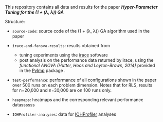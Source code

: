 This repository contains all data and results for the paper ***Hyper-Parameter Tuning for the (1 + (λ, λ)) GA***

Structure:

* ```source-code```: source code of the (1 + (λ, λ)) GA algorithm used in the paper

* ```irace-and-fanova-results```: results obtained from
	- tuning experiments using the [irace](http://iridia.ulb.ac.be/irace/) software 
	- post analysis on the performance data returned by irace, using the *functional ANOVA (Hutter, Hoos and Leyton-Brown, 2014)* provided in the [PyImp](https://github.com/automl/ParameterImportance) package .

* ```test-performance```: performance of all configurations shown in the paper over 500 runs on each problem dimension. Notes that for RLS, results for n=20,000 and n=30,000 are on 100 runs only.

* ```heapmaps```: heatmaps and the corresponding relevant performance datassssss

* ```IOHProfiler-analyses```: data for [IOHProfiler](http://iohprofiler.liacs.nl/) analyses 
